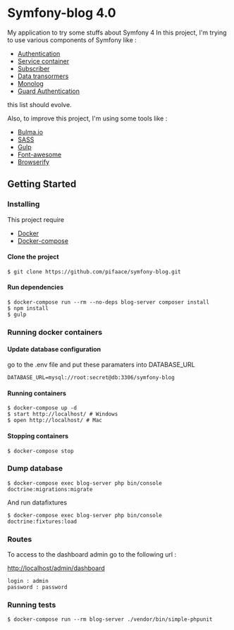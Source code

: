 # Symfony-blog 4.0

My application to try some stuffs about Symfony 4
In this project, I'm trying to use various components of Symfony like :
* [Authentication](https://symfony.com/doc/current/security.html)
* [Service container](http://symfony.com/doc/current/service_container.html)
* [Subscriber](http://symfony.com/doc/current/doctrine/event_listeners_subscribers.html)
* [Data transormers](https://symfony.com/doc/current/form/data_transformers.html)
* [Monolog](https://symfony.com/doc/current/logging.html)
* [Guard Authentication](https://symfony.com/doc/current/security/guard_authentication.html)

this list should evolve.

Also, to improve this project, I'm using some tools like :
* [Bulma.io](https://bulma.io/)
* [SASS](http://sass-lang.com/documentation/file.SASS_REFERENCE.html)
* [Gulp](https://github.com/gulpjs/gulp/blob/master/docs/API.md)
* [Font-awesome](http://fontawesome.io/)
* [Browserify](http://browserify.org/)


## Getting Started

### Installing

This project require 
* [Docker](https://docs.docker.com/)
* [Docker-compose](https://docs.docker.com/compose/)

#### Clone the project
```
$ git clone https://github.com/pifaace/symfony-blog.git
```

#### Run dependencies
```
$ docker-compose run --rm --no-deps blog-server composer install
$ npm install
$ gulp
```

### Running docker containers

#### Update database configuration
go to the .env file and put these paramaters into DATABASE_URL
```
DATABASE_URL=mysql://root:secret@db:3306/symfony-blog
```
#### Running containers
```
$ docker-compose up -d
$ start http://localhost/ # Windows
$ open http://localhost/ # Mac
```

#### Stopping containers
```
$ docker-compose stop
```

### Dump database

```
$ docker-compose exec blog-server php bin/console doctrine:migrations:migrate
```

And run datafixtures

```
$ docker-compose exec blog-server php bin/console doctrine:fixtures:load
```

### Routes
To access to the dashboard admin go to the following url :

[http://localhost/admin/dashboard](http://localhost/admin/dashboard)
```
login : admin
password : password
```

### Running tests
```
$ docker-compose run --rm blog-server ./vendor/bin/simple-phpunit
```
